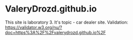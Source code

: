 # ValeryDrozd.github.io
This site is laboratory 3.
It's topic - car dealer site.
Validation: https://validator.w3.org/nu/?doc=https%3A%2F%2Fvalerydrozd.github.io%2F
